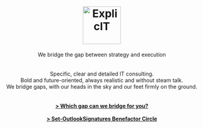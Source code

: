 ---
layout: page
title: <img src="/assets/images/Logo, color on transparent, logo and company name only.png" alt="ExplicIT" height="100">
subtitle: We bridge the gap between strategy and execution<br><br><br>Specific, clear and detailed IT consulting.<br>Bold and future-oriented, always realistic and without steam talk.<br>We bridge gaps, with our heads in the sky and our feet firmly on the ground.<br><br><strong><br><a href="/services/">> Which gap can we bridge for you?</a><br><br><a href="/open-source/set-outlooksignatures">> Set-OutlookSignatures Benefactor Circle</a></strong>
hero_image: /assets/images/Background, Golden Bridge Vietnam.jpg
hero_height: is-fullheight-with-navbar
hero_darken: true
description: We bridge the gap between strategy and execution. ExplicIT stands for specific, clear and detailed IT consulting. Bold and future-oriented, always realistic and without steam talk. We bridge gaps, with our heads in the sky and our feet firmly on the ground.
image: /assets/images/Logo, color on transparent, logo and company name only.png
---